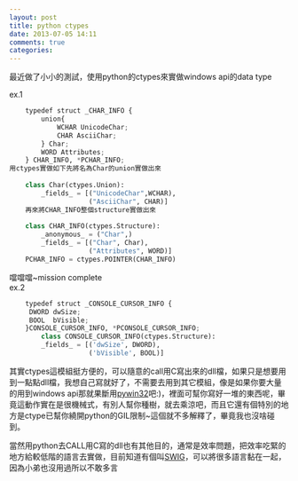 ```yaml
---
layout: post
title: python ctypes
date: 2013-07-05 14:11
comments: true
categories: 
---
```

最近做了小小的測試，使用python的ctypes來實做windows api的data type  
  
 ex.1

```python
	typedef struct _CHAR_INFO {  
	    union{  
	        WCHAR UnicodeChar;  
	        CHAR AsciiChar;  
	    } Char;  
	    WORD Attributes;  
	} CHAR_INFO, *PCHAR_INFO;  
用ctypes實做如下先將名為Char的union實做出來  
  
	class Char(ctypes.Union):  
	    _fields_ = [("UnicodeChar",WCHAR),  
	                ("AsciiChar", CHAR)]  
	再來將CHAR_INFO整個structure實做出來  
  
	class CHAR_INFO(ctypes.Structure):  
	    _anonymous_ = ("Char",)  
	    _fields_ = [("Char", Char),  
	                ("Attributes", WORD)]  
	PCHAR_INFO = ctypes.POINTER(CHAR_INFO)  
```

噹噹噹~mission complete  
ex.2  

```python
	typedef struct _CONSOLE_CURSOR_INFO {  
	 DWORD dwSize;  
	 BOOL  bVisible;  
	}CONSOLE_CURSOR_INFO, *PCONSOLE_CURSOR_INFO;  
		class CONSOLE_CURSOR_INFO(ctypes.Structure):  
	    _fields_ = [('dwSize', DWORD),  
	                ('bVisible', BOOL)] 
```

其實ctypes這模組挺方便的，可以隨意的call用C寫出來的dll檔，如果只是想要用到一點點dll檔，我想自己寫就好了，不需要去用到其它模組，像是如果你要大量的用到windows api那就果斷用[pywin32][1]吧:)，裡面可幫你寫好一堆的東西呢，畢竟這動作實在是很機械式，有別人幫你種樹，就去乘涼吧，而且它還有個特別的地方是ctype已幫你繞開python的GIL限制~這個就不多解釋了，畢竟我也沒啥碰到。

當然用python去CALL用C寫的dll也有其他目的，通常是效率問題，把效率吃緊的地方給較低階的語言去實做，目前知道有個叫[SWIG][2]，可以將很多語言黏在一起，因為小弟也沒用過所以不敢多言 
  
  
   


[1]: http://sourceforge.net/projects/pywin32/
[2]: http://www.swig.org/
